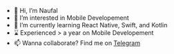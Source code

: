 - 👋 Hi, I’m Naufal
- 👀 I’m interested in Mobile Developement
- 🌱 I’m currently learning React Native, Swift, and Kotlin
- ⌛️ Experienced > a year on Mobile Developement
- 📫 Wanna collaborate? Find me on [Telegram](https://t.me/ibnu_naufall)

<!---
ibnunaufal/ibnunaufal is a ✨ special ✨ repository because its `README.md` (this file) appears on your GitHub profile.
You can click the Preview link to take a look at your changes.
--->
